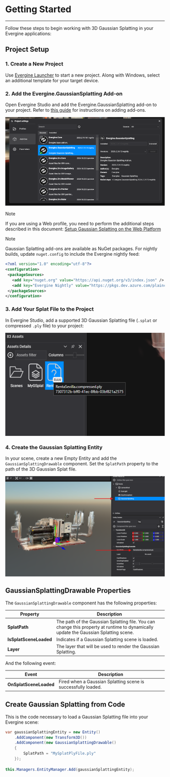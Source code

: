 # Getting Started
---
Follow these steps to begin working with 3D Gaussian Splatting in your Evergine applications:

## Project Setup

### 1. Create a New Project

Use [Evergine Launcher](../../evergine_launcher/create_project.md) to start a new project. Along with Windows, select an additional template for your target device.

### 2. Add the Evergine.GaussianSplatting Add-on

Open Evergine Studio and add the Evergine.GaussianSplatting add-on to your project. Refer to [this guide](../../addons/index.md) for instructions on adding add-ons.

![Add-on installation](images/addon_installation.png)

> [!NOTE]
> If you are using a Web profile, you need to perform the additional steps described in this document: [Setup Gaussian Splatting on the Web Platform](web_setup.md)

> [!NOTE]
> Gaussian Splatting add-ons are available as NuGet packages. For nightly builds, update `nuget.config` to include the Evergine nightly feed:
>```xml
><?xml version="1.0" encoding="utf-8"?>
><configuration>
>  <packageSources>
>    <add key="nuget.org" value="https://api.nuget.org/v3/index.json" />
>    <add key="Evergine Nightly" value="https://pkgs.dev.azure.com/plainconcepts/Evergine.Nightly/_packaging/>Evergine.NightlyBuilds/nuget/v3/index.json" />
>  </packageSources>
></configuration>
>```

### 3. Add Your Splat File to the Project

In Evergine Studio, add a supported 3D Gaussian Splatting file (`.splat` or compressed `.ply` file) to your project:

![Add splat file](images/add_splat_file.png)

### 4. Create the Gaussian Splatting Entity 

In your scene, create a new Empty Entity and add the `GaussianSplattingDrawable` component.
Set the `SplatPath` property to the path of the 3D Gaussian Splat file.

![Add 3DGS entity](images/add_entity.png)


## GaussianSplattingDrawable Properties

The `GaussianSplattingDrawable` component has the following properties:

| Property           | Description |
|--------------------|-------------|
| **SplatPath** | The path of the Gaussian Splatting file. You can change this property at runtime to dynamically update the Gaussian Splatting scene. |
| **IsSplatSceneLoaded** | Indicates if a Gaussian Splatting scene is loaded. |
| **Layer** | The layer that will be used to render the Gaussian Splatting. |


And the following event:

| Event           | Description |
|--------------------|-------------|
| **OnSplatSceneLoaded** | Fired when a Gaussian Splatting scene is successfully loaded. |

## Create Gaussian Splatting from Code

This is the code necessary to load a Gaussian Splatting file into your Evergine scene:

```cs
var gaussianSplattingEntity = new Entity()
    .AddComponent(new Transform3D())
    .AddComponent(new GaussianSplattingDrawable()
    {
        SplatPath = "MySplatPlyFile.ply"
    });

this.Managers.EntityManager.Add(gaussianSplattingEntity);
```
